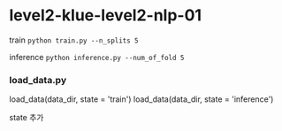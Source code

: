 # level2-klue-level2-nlp-01

train
`python train.py --n_splits 5`

inference
`python inference.py --num_of_fold 5`

### load_data.py
load_data(data_dir, state = 'train')
load_data(data_dir, state = 'inference')

state 추가
